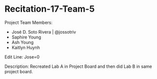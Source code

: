# Recitation-17-Team-5


Project Team Members:
- José D. Soto Rivera | @jossotriv
- Saphire Young
- Ash Young
- Kaitlyn Huynh


Edit Line:
Jose=0

Description:
Recreated Lab A in Project Board and then did Lab B in same project board.